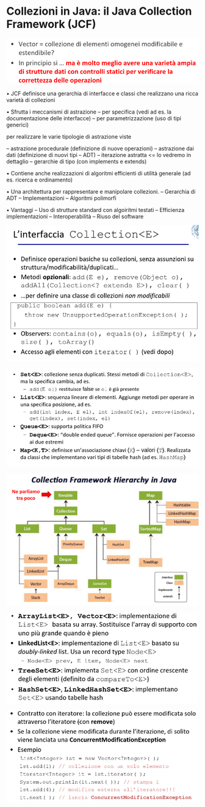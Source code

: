 # Collezioni in Java: il Java Collection Framework (JCF)

<p align="center">
  <img src="./assets/pdp74.png" alt="data-structure" />
</p>

• JCF definisce una gerarchia di interfacce e classi che realizzano una ricca varietà di collezioni

• Sfrutta i meccanismi di astrazione
– per specifica (vedi ad es. la documentazione delle interfacce)
– per parametrizzazione (uso di tipi generici)

per realizzare le varie tipologie di astrazione viste

– astrazione procedurale (definizione di nuove operazioni)
– astrazione dai dati (definizione di nuovi tipi – ADT)
– iterazione astratta <= lo vedremo in dettaglio
– gerarchie di tipo (con implements e extends)

• Contiene anche realizzazioni di algoritmi efficienti di utilità generale (ad es. ricerca e ordinamento)

• Una architettura per rappresentare e manipolare collezioni.
– Gerarchia di ADT
– Implementazioni
– Algoritmi polimorfi

• Vantaggi
– Uso di strutture standard con algoiritmi testati
– Efficienza implementazioni
– Interoperabilità
– Riuso del software

<p align="center">
  <img src="./assets/pdp75.png" alt="data-structure" />
</p>

<p align="center">
  <img src="./assets/pdp76.png" alt="data-structure" />
</p>

<p align="center">
  <img src="./assets/pdp77.png" alt="data-structure" />
</p>

<p align="center">
  <img src="./assets/pdp78.png" alt="data-structure" />
</p>

<p align="center">
  <img src="./assets/pdp79.png" alt="data-structure" />
</p>

